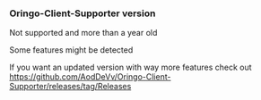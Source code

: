 ### Oringo-Client-Supporter version

Not supported and more than a year old

Some features might be detected

If you want an updated version with way more features check out https://github.com/AodDeVv/Oringo-Client-Supporter/releases/tag/Releases
